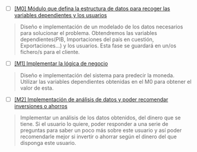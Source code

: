 - [ ] [[M0] Módulo que defina la estructura de datos para recoger las variables dependientes y los usuarios](https://github.com/ignaciotitos/IV---HealthForAll/milestone/1) 
> Diseño e implementación de un modelado de los datos necesarios para solucionar el problema. Obtendremos las variables dependientes(PIB, Importaciones del país en cuestión, Exportaciones...) y los usuarios. Esta fase se guardará en un/os fichero/s para el cliente.
- [ ] [[M1] Implementar la lógica de negocio](https://github.com/ignaciotitos/IV---HealthForAll/milestone/4)
> Diseño e implementación del sistema para predecir la moneda. Utilizar las variables dependientes obtenidas en el M0 para obtener el valor de esta.
- [ ] [[M2] Implementación de análisis de datos y poder recomendar inversiones o ahorros](https://github.com/ignaciotitos/IV---HealthForAll/milestone/2)
> Implementar un análisis de los datos obtenidos, del dinero que se tiene. Si el usuario lo quiere, poder responder a una serie de preguntas para saber un poco más sobre este usuario y así poder recomendarle mejor si invertir o ahorrar según el dinero del que disponga este usuario.
